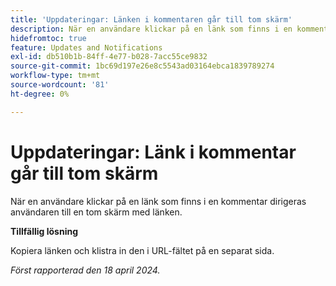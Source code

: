 ```yaml
---
title: 'Uppdateringar: Länken i kommentaren går till tom skärm'
description: När en användare klickar på en länk som finns i en kommentar dirigeras användaren till en tom skärm med länken. Det finns en lösning.
hidefromtoc: true
feature: Updates and Notifications
exl-id: db510b1b-84ff-4e77-b028-7acc55ce9832
source-git-commit: 1bc69d197e26e8c5543ad03164ebca1839789274
workflow-type: tm+mt
source-wordcount: '81'
ht-degree: 0%

---
```


# Uppdateringar: Länk i kommentar går till tom skärm

<!--

>[!NOTE]
>
>This issue was fixed on April 25, 2024.

-->

När en användare klickar på en länk som finns i en kommentar dirigeras användaren till en tom skärm med länken.

**Tillfällig lösning**

Kopiera länken och klistra in den i URL-fältet på en separat sida.

_Först rapporterad den 18 april 2024._
